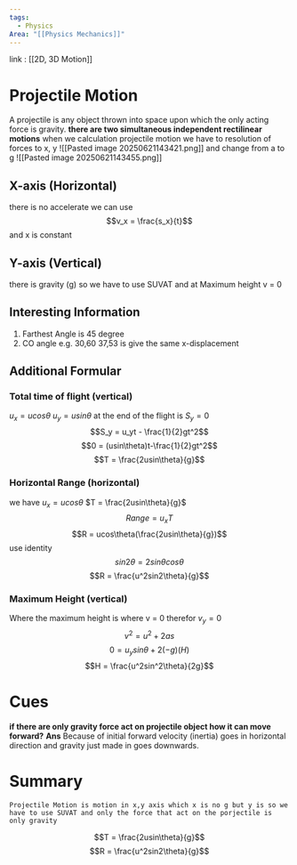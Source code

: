 ```yaml
---
tags:
  - Physics
Area: "[[Physics Mechanics]]"
---
```

link : [[2D, 3D Motion]]
# Projectile Motion
A projectile is any object thrown into space upon which the only acting force is gravity.
**there are two simultaneous independent rectilinear motions** when we calculation projectile motion we have to resolution of forces to x, y
![[Pasted image 20250621143421.png]]
and change from a to g
![[Pasted image 20250621143455.png]]
## X-axis (Horizontal)
there is no accelerate we can use $$v_x = \frac{s_x}{t}$$ and x is constant
## Y-axis (Vertical)
there is gravity (g) so we have to use SUVAT and at Maximum height v = 0
## Interesting Information
1. Farthest Angle is 45 degree
2. CO angle e.g. 30,60 37,53 is give the same x-displacement
## Additional Formular
### Total time of flight (vertical)
$u_x = ucos\theta$ 
$u_y = usin\theta$ 
at the end of the flight is $S_y = 0$
$$S_y = u_yt - \frac{1}{2}gt^2$$
$$0 = (usin\theta)t-\frac{1}{2}gt^2$$
$$T = \frac{2usin\theta}{g}$$
### Horizontal Range (horizontal)
we have $u_x = ucos\theta$ 
$T = \frac{2usin\theta}{g}$ 
$$Range = u_xT$$
$$R = ucos\theta(\frac{2usin\theta}{g})$$
use identity
$$sin2θ=2sinθcosθ$$
$$R = \frac{u^2sin2\theta}{g}$$
### Maximum Height (vertical)
Where the maximum height is where v = 0 therefor $v_y = 0$ 
$$v^2 = u^2+2as$$
$$0 = u_ysin\theta+2(-g)(H)$$
$$H = \frac{u^2sin^2\theta}{2g}$$
# Cues
**if there are only gravity force act on projectile object how it can move forward?**
**Ans** Because of initial forward velocity (inertia) goes in horizontal direction and gravity just made in goes downwards.
# Summary
```
Projectile Motion is motion in x,y axis which x is no g but y is so we have to use SUVAT and only the force that act on the porjectile is only gravity 
```
$$T = \frac{2usin\theta}{g}$$
$$R = \frac{u^2sin2\theta}{g}$$